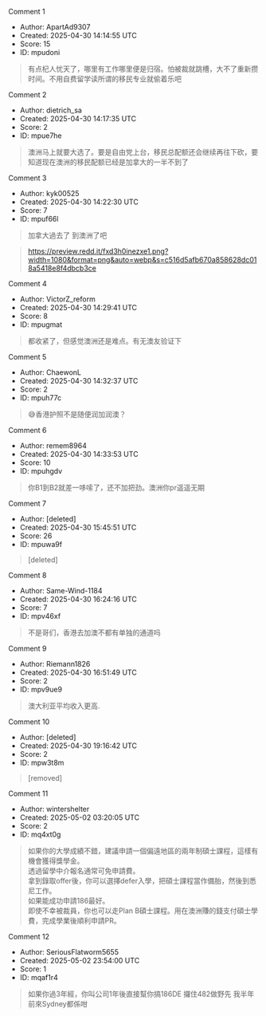 Comment 1

- Author: ApartAd9307
- Created: 2025-04-30 14:14:55 UTC
- Score: 15
- ID: mpudoni

> 有点杞人忧天了，哪里有工作哪里便是归宿。怕被裁就跳槽，大不了重新攒时间。不用自费留学读所谓的移民专业就偷着乐吧

Comment 2

- Author: dietrich_sa
- Created: 2025-04-30 14:17:35 UTC
- Score: 2
- ID: mpue7he

> 澳洲马上就要大选了。要是自由党上台，移民总配额还会继续再往下砍，要知道现在澳洲的移民配额已经是加拿大的一半不到了

Comment 3

- Author: kyk00525
- Created: 2025-04-30 14:22:30 UTC
- Score: 7
- ID: mpuf66l

> 加拿大過去了 到澳洲了吧

> https://preview.redd.it/fxd3h0inezxe1.png?width=1080&format=png&auto=webp&s=c516d5afb670a858628dc018a5418e8f4dbcb3ce

Comment 4

- Author: VictorZ_reform
- Created: 2025-04-30 14:29:41 UTC
- Score: 8
- ID: mpugmat

> 都收紧了，但感觉澳洲还是难点。有无澳友验证下

Comment 5

- Author: ChaewonL
- Created: 2025-04-30 14:32:37 UTC
- Score: 2
- ID: mpuh77c

> 😅香港护照不是随便润加润澳？

Comment 6

- Author: remem8964
- Created: 2025-04-30 14:33:53 UTC
- Score: 10
- ID: mpuhgdv

> 你B1到B2就差一哆嗦了，还不加把劲。澳洲你pr遥遥无期

Comment 7

- Author: [deleted]
- Created: 2025-04-30 15:45:51 UTC
- Score: 26
- ID: mpuwa9f

> [deleted]

Comment 8

- Author: Same-Wind-1184
- Created: 2025-04-30 16:24:16 UTC
- Score: 7
- ID: mpv46xf

> 不是哥们，香港去加澳不都有单独的通道吗

Comment 9

- Author: Riemann1826
- Created: 2025-04-30 16:51:49 UTC
- Score: 2
- ID: mpv9ue9

> 澳大利亚平均收入更高.

Comment 10

- Author: [deleted]
- Created: 2025-04-30 19:16:42 UTC
- Score: 2
- ID: mpw3t8m

> [removed]

Comment 11

- Author: wintershelter
- Created: 2025-05-02 03:20:05 UTC
- Score: 2
- ID: mq4xt0g

> 如果你的大學成績不錯，建議申請一個偏遠地區的兩年制碩士課程，這樣有機會獲得獎學金。  
> 透過留學中介報名通常可免申請費。  
> 拿到錄取offer後，你可以選擇defer入學，把碩士課程當作備胎，然後到悉尼工作。  
> 如果能成功申請186最好。  
> 即使不幸被裁員，你也可以走Plan B碩士課程。用在澳洲賺的錢支付碩士學費，完成學業後順利申請PR。

Comment 12

- Author: SeriousFlatworm5655
- Created: 2025-05-02 23:54:00 UTC
- Score: 1
- ID: mqaf1r4

> 如果你過3年經，你叫公司1年後直接幫你搞186DE
> 攞住482做野先
> 我半年前來Sydney都係咁
